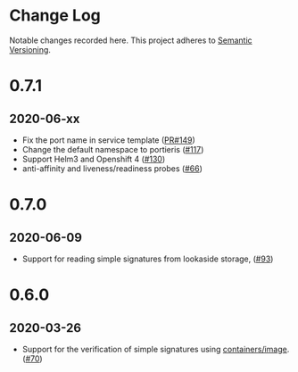 # Change Log

Notable changes recorded here.
This project adheres to [Semantic Versioning](http://semver.org/).

# 0.7.1
## 2020-06-xx

* Fix the port name in service template ([PR#149](https://github.com/IBM/portieris/pull/149))
* Change the default namespace to portieris ([#117](https://github.com/IBM/portieris/issues/117))
* Support Helm3 and Openshift 4 ([#130](https://github.com/IBM/portieris/pull/130))
* anti-affinity and liveness/readiness probes  ([#66](https://github.com/IBM/portieris/issues/66)) 

# 0.7.0
## 2020-06-09

* Support for reading simple signatures from lookaside storage, ([#93](https://github.com/IBM/portieris/issues/93))

# 0.6.0
## 2020-03-26

* Support for the verification of simple signatures using [containers/image](https://github.com/containers/image). ([#70](https://github.com/IBM/portieris/issues/70))
